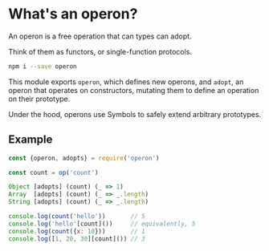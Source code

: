 # What's an operon?

An operon is a free operation that can types can adopt.

Think of them as functors, or single-function protocols.

```sh
npm i --save operon
```

This module exports `operon`, which defines new operons,
and `adopt`, an operon that operates on constructors,
mutating them to define an operation on their prototype.

Under the hood, operons use Symbols to safely extend arbitrary prototypes.

## Example

```js
const {operon, adopts} = require('operon')

const count = op('count')

Object [adopts] (count) (_ => 1)
Array  [adopts] (count) (_ => _.length)
String [adopts] (count) (_ => _.length)

console.log(count('hello'))       // 5
console.log('hello'[count]())     // equivalently, 5
console.log(count({x: 10}))       // 1
console.log([1, 20, 30][count]()) // 3
```